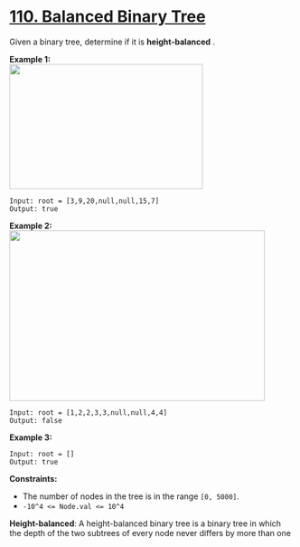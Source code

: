 # [110. Balanced Binary Tree](https://leetcode.com/problems/balanced-binary-tree/)

Given a binary tree, determine if it is **height-balanced** .

**Example 1:** 
<br>
<img alt="" src="https://assets.leetcode.com/uploads/2020/10/06/balance_1.jpg" style="width: 342px; height: 221px;">

```
Input: root = [3,9,20,null,null,15,7]
Output: true
```

**Example 2:** 
<br>
<img alt="" src="https://assets.leetcode.com/uploads/2020/10/06/balance_2.jpg" style="width: 452px; height: 301px;">

```
Input: root = [1,2,2,3,3,null,null,4,4]
Output: false
```

**Example 3:** 

```
Input: root = []
Output: true
```

**Constraints:** 

- The number of nodes in the tree is in the range `[0, 5000]`.
- `-10^4 <= Node.val <= 10^4`

**Height-balanced**: A height-balanced binary tree is a binary tree in which the depth of the two subtrees of every node never differs by more than one